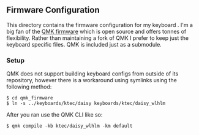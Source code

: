 Firmware Configuration
----------------------

This directory contains the firmware configuration for my keyboard . I'm a big
fan of the [QMK firmware][QMKHomepage] which is open source and offers tonnes of
flexibility. Rather than maintaining a fork of QMK I prefer to keep just the
keyboard specific files. QMK is included just as a submodule.

[QMKHomepage]: https://qmk.fm/

### Setup

QMK does not support building keyboard configs from outside of its repository,
however there is a workaround using symlinks using the following method:

```
$ cd qmk_firmware
$ ln -s ../keyboards/ktec/daisy keyboards/ktec/daisy_wlhlm
```

After you ran use the QMK CLI like so:
```
$ qmk compile -kb ktec/daisy_wlhlm -km default
```
